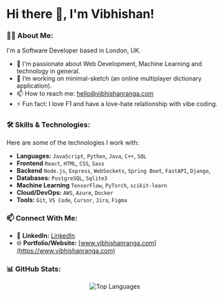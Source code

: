 # Hi there 👋, I'm Vibhishan!

### 👨‍💻 About Me:

I'm a Software Developer based in London, UK.

- 🤔   I'm passionate about Web Development, Machine Learning and technology in general.
- 🔭   I’m working on minimal-sketch (an online multiplayer dictionary application).
- 📫   How to reach me: hello@vibhishanranga.com
- ⚡   Fun fact: I love F1 and have a love-hate relationship with vibe coding.

### 🛠️ Skills & Technologies:

Here are some of the technologies I work with:

- **Languages:** `JavaScript`, `Python`, `Java`, `C++`, `SQL`
- **Frontend** `React`, `HTML`, `CSS`, `Sass`
- **Backend** `Node.js`, `Express`, `WebSockets`, `Spring Boot`, `FastAPI`, `Django`,
- **Databases:** `PostgreSQL`, `Sqlite3`
- **Machine Learning** `TensorFlow`, `PyTorch`, `scikit-learn`
- **Cloud/DevOps:** `AWS`, `Azure`, `Docker`
- **Tools:** `Git`, `VS Code`, `Cursor`, `Jira`, `Figma`

### 📫 Connect With Me:

- 🔗   **LinkedIn:** [LinkedIn](https://www.linkedin.com/in/vibhishan-ranga/)
- 🌐   **Portfolio/Website:** [www.vibhishanranga.com](https://www.vibhishanranga.com)

### 📊 GitHub Stats:

<p align="center">
  <img src="https://github-readme-stats.vercel.app/api/top-langs/?username=Vibhishan&layout=compact&theme=radical" alt="Top Languages" />
</p>
